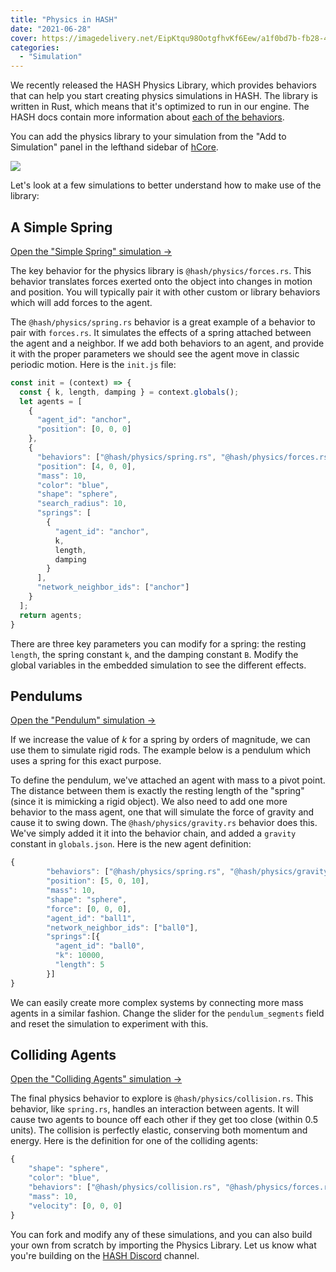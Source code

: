 ```yaml
---
title: "Physics in HASH"
date: "2021-06-28"
cover: https://imagedelivery.net/EipKtqu98OotgfhvKf6Eew/a1f0bd7b-fb28-451e-e2ef-e5a67f4e2900/public
categories: 
  - "Simulation"
---
```


We recently released the HASH Physics Library, which provides behaviors that can help you start creating physics simulations in HASH. The library is written in Rust, which means that it's optimized to run in our engine. The HASH docs contain more information about [each of the behaviors](https://docs.hash.ai/core/concepts/physics).

You can add the physics library to your simulation from the "Add to Simulation" panel in the lefthand sidebar of [hCore](https://hash.ai/platform/core).

![](https://imagedelivery.net/EipKtqu98OotgfhvKf6Eew/f7930a5a-fe76-45fe-c90d-3786a15dce00/public)

Let's look at a few simulations to better understand how to make use of the library:

## A Simple Spring

[Open the "Simple Spring" simulation ->](https://hash.ai/@hash/hanging-spring)

The key behavior for the physics library is `@hash/physics/forces.rs`. This behavior translates forces exerted onto the object into changes in motion and position. You will typically pair it with other custom or library behaviors which will add forces to the agent.

The `@hash/physics/spring.rs` behavior is a great example of a behavior to pair with `forces.rs`. It simulates the effects of a spring attached between the agent and a neighbor. If we add both behaviors to an agent, and provide it with the proper parameters we should see the agent move in classic periodic motion. Here is the `init.js` file:

```javascript
const init = (context) => {
  const { k, length, damping } = context.globals();
  let agents = [
    {
      "agent_id": "anchor",
      "position": [0, 0, 0]
    },
    {
      "behaviors": ["@hash/physics/spring.rs", "@hash/physics/forces.rs"],
      "position": [4, 0, 0],
      "mass": 10,
      "color": "blue",
      "shape": "sphere",
      "search_radius": 10,
      "springs": [
        {
          "agent_id": "anchor",
          k,
          length,
          damping
        }
      ],
      "network_neighbor_ids": ["anchor"]
    }
  ];
  return agents;
}
```

There are three key parameters you can modify for a spring: the resting `length`, the spring constant `k`, and the damping constant `B`. Modify the global variables in the embedded simulation to see the different effects.

## Pendulums

[Open the "Pendulum" simulation ->](https://hash.ai/@hash/pendulum)

If we increase the value of _k_ for a spring by orders of magnitude, we can use them to simulate rigid rods. The example below is a pendulum which uses a spring for this exact purpose.

To define the pendulum, we've attached an agent with mass to a pivot point. The distance between them is exactly the resting length of the "spring" (since it is mimicking a rigid object). We also need to add one more behavior to the mass agent, one that will simulate the force of gravity and cause it to swing down. The `@hash/physics/gravity.rs` behavior does this. We've simply added it it into the behavior chain, and added a `gravity` constant in `globals.json`. Here is the new agent definition:

```javascript
{
        "behaviors": ["@hash/physics/spring.rs", "@hash/physics/gravity.rs", "@hash/physics/forces.rs"],
        "position": [5, 0, 10],
        "mass": 10,
        "shape": "sphere",
        "force": [0, 0, 0],
        "agent_id": "ball1",
        "network_neighbor_ids": ["ball0"],
        "springs":[{
          "agent_id": "ball0",
          "k": 10000,
          "length": 5
        }]
}
```

We can easily create more complex systems by connecting more mass agents in a similar fashion. Change the slider for the `pendulum_segments` field and reset the simulation to experiment with this.

## Colliding Agents

[Open the "Colliding Agents" simulation ->](https://hash.ai/@hash/colliding-agents)

The final physics behavior to explore is `@hash/physics/collision.rs`. This behavior, like `spring.rs`, handles an interaction between agents. It will cause two agents to bounce off each other if they get too close (within 0.5 units). The collision is perfectly elastic, conserving both momentum and energy. Here is the definition for one of the colliding agents:

```javascript
{
    "shape": "sphere", 
    "color": "blue",
    "behaviors": ["@hash/physics/collision.rs", "@hash/physics/forces.rs", "custom.js"],
    "mass": 10,
    "velocity": [0, 0, 0]
}
```

You can fork and modify any of these simulations, and you can also build your own from scratch by importing the Physics Library. Let us know what you're building on the [HASH Discord](https://hash.ai/discord) channel.
